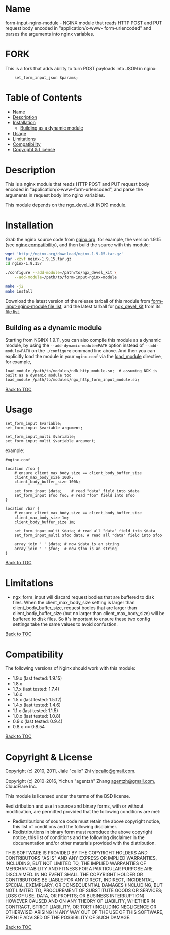 Name
====

form-input-nginx-module - NGINX module that reads HTTP POST and PUT request body encoded in "application/x-www-
form-urlencoded" and parses the arguments into nginx variables.

FORK
====

This is a fork that adds ability to turn POST payloads into JSON  in nginx:

        set_form_input_json $params;


Table of Contents
=================

* [Name](#name)
* [Description](#description)
* [Installation](#installation)
    * [Building as a dynamic module](#building-as-a-dynamic-module)
* [Usage](#usage)
* [Limitations](#limitations)
* [Compatibility](#compatibility)
* [Copyright & License](#copyright--license)

Description
===========

This is a nginx module that reads HTTP POST and PUT request body encoded
in "application/x-www-form-urlencoded", and parse the arguments in
request body into nginx variables.

This module depends on the ngx_devel_kit (NDK) module.

Installation
============

Grab the nginx source code from [nginx.org](http://nginx.org/), for example,
the version 1.9.15 (see [nginx compatibility](#compatibility)), and then build the source with this module:

```bash
wget 'http://nginx.org/download/nginx-1.9.15.tar.gz'
tar -xzvf nginx-1.9.15.tar.gz
cd nginx-1.9.15/

./configure --add-module=/path/to/ngx_devel_kit \
    --add-module=/path/to/form-input-nginx-module

make -j2
make install
```

Download the latest version of the release tarball of this module from [form-input-nginx-module file list](http://github.com/calio/form-input-nginx-module/tags), and the latest tarball for [ngx_devel_kit](https://github.com/simpl/ngx_devel_kit) from its [file list](https://github.com/simpl/ngx_devel_kit/tags).

Building as a dynamic module
----------------------------

Starting from NGINX 1.9.11, you can also compile this module as a dynamic module, by using the `--add-dynamic-module=PATH` option instead of `--add-module=PATH` on the
`./configure` command line above. And then you can explicitly load the module in your `nginx.conf` via the [load_module](http://nginx.org/en/docs/ngx_core_module.html#load_module)
directive, for example,

```nginx
load_module /path/to/modules/ndk_http_module.so;  # assuming NDK is built as a dynamic module too
load_module /path/to/modules/ngx_http_form_input_module.so;
```

[Back to TOC](#table-of-contents)

Usage
=====

```nginx
set_form_input $variable;
set_form_input $variable argument;

set_form_input_multi $variable;
set_form_input_multi $variable argument;
```

example:

```nginx
#nginx.conf

location /foo {
    # ensure client_max_body_size == client_body_buffer_size
    client_max_body_size 100k;
    client_body_buffer_size 100k;

    set_form_input $data;    # read "data" field into $data
    set_form_input $foo foo; # read "foo" field into $foo
}

location /bar {
    # ensure client_max_body_size == client_body_buffer_size
    client_max_body_size 1m;
    client_body_buffer_size 1m;

    set_form_input_multi $data; # read all "data" field into $data
    set_form_input_multi $foo data; # read all "data" field into $foo

    array_join ' ' $data; # now $data is an string
    array_join ' ' $foo;  # now $foo is an string
}
```

[Back to TOC](#table-of-contents)

Limitations
===========

* ngx_form_input will discard request bodies that are buffered
to disk files. When the client_max_body_size setting is larger than
client_body_buffer_size, request bodies that are larger
than client_body_buffer_size (but no larger than
client_max_body_size) will be buffered to disk files.
So it's important to ensure these two config settings take
the same values to avoid confustion.

[Back to TOC](#table-of-contents)

Compatibility
=============

The following versions of Nginx should work with this module:

* 1.9.x (last tested: 1.9.15)
* 1.8.x
* 1.7.x (last tested: 1.7.4)
* 1.6.x
* 1.5.x (last tested: 1.5.12)
* 1.4.x (last tested: 1.4.6)
* 1.1.x (last tested: 1.1.5)
* 1.0.x (last tested: 1.0.8)
* 0.9.x (last tested: 0.9.4)
* 0.8.x >= 0.8.54

[Back to TOC](#table-of-contents)

Copyright & License
===================

Copyright (c) 2010, 2011, Jiale "calio" Zhi <vipcalio@gmail.com>.

Copyright (c) 2010-2016, Yichun "agentzh" Zhang <agentzh@gmail.com>, CloudFlare Inc.

This module is licensed under the terms of the BSD license.

Redistribution and use in source and binary forms, with or without
modification, are permitted provided that the following conditions are
met:

* Redistributions of source code must retain the above copyright
notice, this list of conditions and the following disclaimer.
* Redistributions in binary form must reproduce the above copyright
notice, this list of conditions and the following disclaimer in the
documentation and/or other materials provided with the distribution.

THIS SOFTWARE IS PROVIDED BY THE COPYRIGHT HOLDERS AND CONTRIBUTORS "AS
IS" AND ANY EXPRESS OR IMPLIED WARRANTIES, INCLUDING, BUT NOT LIMITED
TO, THE IMPLIED WARRANTIES OF MERCHANTABILITY AND FITNESS FOR A
PARTICULAR PURPOSE ARE DISCLAIMED. IN NO EVENT SHALL THE COPYRIGHT
HOLDER OR CONTRIBUTORS BE LIABLE FOR ANY DIRECT, INDIRECT, INCIDENTAL,
SPECIAL, EXEMPLARY, OR CONSEQUENTIAL DAMAGES (INCLUDING, BUT NOT LIMITED
TO, PROCUREMENT OF SUBSTITUTE GOODS OR SERVICES; LOSS OF USE, DATA, OR
PROFITS; OR BUSINESS INTERRUPTION) HOWEVER CAUSED AND ON ANY THEORY OF
LIABILITY, WHETHER IN CONTRACT, STRICT LIABILITY, OR TORT (INCLUDING
NEGLIGENCE OR OTHERWISE) ARISING IN ANY WAY OUT OF THE USE OF THIS
SOFTWARE, EVEN IF ADVISED OF THE POSSIBILITY OF SUCH DAMAGE.

[Back to TOC](#table-of-contents)

